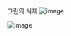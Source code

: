 그린의 서재
![image](https://github.com/EunJinPark98/Shop/assets/120006805/1d3f2afb-59d3-418b-a5ae-873aa0e5a522)

![image](https://github.com/EunJinPark98/Shop/assets/120006805/96bc32ec-cacd-4cf9-b855-1fe31307df5a)
